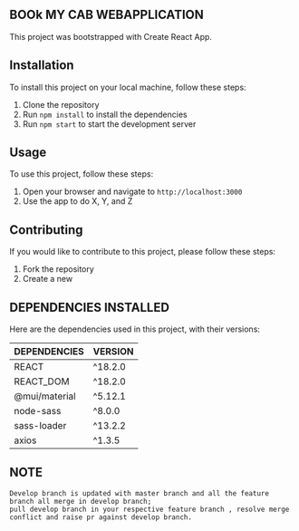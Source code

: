 ## BOOk MY CAB WEBAPPLICATION

This project was bootstrapped with Create React App.

## Installation

To install this project on your local machine, follow these steps:

1. Clone the repository
2. Run `npm install` to install the dependencies
3. Run `npm start` to start the development server

## Usage

To use this project, follow these steps:

1. Open your browser and navigate to `http://localhost:3000`
2. Use the app to do X, Y, and Z

## Contributing

If you would like to contribute to this project, please follow these steps:

1. Fork the repository
2. Create a new

## DEPENDENCIES INSTALLED

Here are the dependencies used in this project, with their versions:

| DEPENDENCIES  | VERSION |
| ------------- | ------- |
| REACT         | ^18.2.0 |
| REACT_DOM     | ^18.2.0 |
| @mui/material | ^5.12.1 |
| node-sass     | ^8.0.0  |
| sass-loader   | ^13.2.2 |
| axios         | ^1.3.5  |

## NOTE
    Develop branch is updated with master branch and all the feature branch all merge in develop branch;
    pull develop branch in your respective feature branch , resolve merge conflict and raise pr against develop branch.
